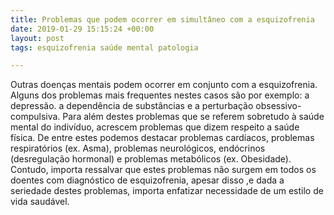 ```yaml
---
title: Problemas que podem ocorrer em simultâneo com a esquizofrenia
date: 2019-01-29 15:15:24 +00:00
layout: post
tags: esquizofrenia saúde mental patologia

---
```


Outras doenças mentais podem ocorrer em conjunto com a esquizofrenia. Alguns dos problemas mais frequentes nestes casos são por exemplo: a depressão. a dependência de substâncias e a perturbação obsessivo-compulsiva.
Para além destes problemas que se referem sobretudo à saúde mental do indivíduo, acrescem problemas que dizem respeito a saúde física.  De entre estes podemos destacar problemas cardíacos, problemas respiratórios (ex. Asma), problemas neurológicos, endócrinos (desregulação hormonal) e problemas metabólicos (ex. Obesidade).  Contudo, importa ressalvar que estes problemas não surgem em todos os doentes com diagnóstico de esquizofrenia, apesar disso ,e dada a seriedade destes problemas, importa enfatizar necessidade de um estilo de vida saudável.
